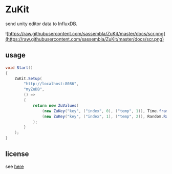 # ZuKit
 
send unity editor data to InfluxDB.

![https://raw.githubusercontent.com/sassembla/ZuKit/master/docs/scr.png](https://raw.githubusercontent.com/sassembla/ZuKit/master/docs/scr.png)


## usage

```csharp
void Start()
{
    ZuKit.Setup(
        "http://localhost:8086",
        "myZuDB",
        () =>
        {
            return new ZuValues(
                (new ZuKey("key", ("index", 0), ("temp", 1)), Time.frameCount),
                (new ZuKey("key", ("index", 1), ("temp", 2)), Random.Range(-100 * Time.frameCount, 100 * Time.frameCount))
            );
        }
    );
}
```


## license
see [here](https://github.com/sassembla/ZuKit/blob/master/LICENSE)